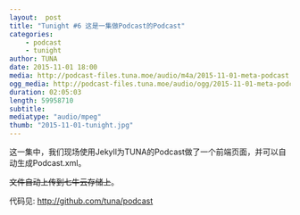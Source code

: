 ```yaml
---
layout:  post
title: "Tunight #6 这是一集做Podcast的Podcast"
categories:
    - podcast
    - tunight
author: TUNA
date: 2015-11-01 18:00
media: http://podcast-files.tuna.moe/audio/m4a/2015-11-01-meta-podcast.m4a
ogg_media: http://podcast-files.tuna.moe/audio/ogg/2015-11-01-meta-podcast.ogg
duration: 02:05:03
length: 59958710
subtitle: 
mediatype: "audio/mpeg"
thumb: "2015-11-01-tunight.jpg"
---
```


这一集中，我们现场使用Jekyll为TUNA的Podcast做了一个前端页面，并可以自动生成Podcast.xml。

<del>文件自动上传到七牛云存储上</del>。

代码见: <http://github.com/tuna/podcast>
